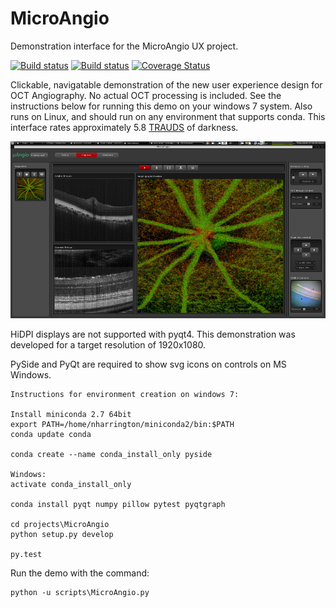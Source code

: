 # MicroAngio
Demonstration interface for the MicroAngio UX project.

[![Build status](https://api.travis-ci.org/WasatchPhotonics/MicroAngio.svg?branch=master)](https://travis-ci.org/WasatchPhotonics/MicroAngio)
[![Build status](https://ci.appveyor.com/api/projects/status/cqsxoj43q9v5jc16/branch/master?svg=true)](https://ci.appveyor.com/project/NathanHarrington/microangio/branch/master)
[![Coverage Status](https://coveralls.io/repos/github/WasatchPhotonics/MicroAngio/badge.svg?branch=master)](https://coveralls.io/github/WasatchPhotonics/MicroAngio?branch=master)


Clickable, navigatable demonstration of the new user experience design
for OCT Angiography. No actual OCT processing is included. See the
instructions below for running this demo on your windows 7 system. Also
runs on Linux, and should run on any environment that supports conda.
This interface rates approximately 5.8 [TRAUDS](https://github.com/JasonTraud "TRAUDS") of darkness.

![MicroAngio Screenshot](/microangio/assets/demo_screenshots/thumbnails/Screenshot_2016-04-28_09-38-26.png "MicroAngio Screenshot")

HiDPI displays are not supported with pyqt4. This demonstration was
developed for a target resolution of 1920x1080.

PySide and PyQt are required to show svg icons on controls on MS
Windows.

    Instructions for environment creation on windows 7:

    Install miniconda 2.7 64bit
    export PATH=/home/nharrington/miniconda2/bin:$PATH
    conda update conda

    conda create --name conda_install_only pyside

    Windows:
    activate conda_install_only

    conda install pyqt numpy pillow pytest pyqtgraph
    
    cd projects\MicroAngio
    python setup.py develop

    py.test

Run the demo with the command:

    python -u scripts\MicroAngio.py
